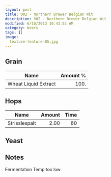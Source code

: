 ```yaml
---
layout: post
title: 002 - Northern Brewer Belgian Wit
description: 002 - Northern Brewer Belgian Wit
modified: 6/10/2013 10:43:52 AM
category: beers
tags: []
image:
  texture-feature-05.jpg
---
```



## Grain

| Name | Amount %|
| ---- | ------: |
| Wheat Liquid Extract | 100. |

## Hops

| Name | Amount | Time |
| ---- | -----: | ---: |
| Strisslespalt | 2.00 | 60 |

## Yeast


## Notes
Fermentation Temp too low
